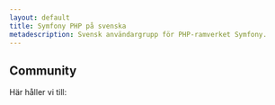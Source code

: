 ```yaml
---
layout: default
title: Symfony PHP på svenska
metadescription: Svensk användargrupp för PHP-ramverket Symfony.
---
```

## Community

Här håller vi till:
